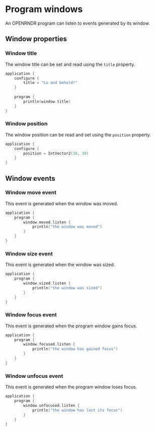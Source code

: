 
# Program windows
An OPENRNDR program can listen to events generated by its window.

## Window properties

### Window title

The window title can be set and read using the `title` property.

```kotlin
application {
    configure {
        title = "Lo and behold!"
    }
    
    program {
        println(window.title)
    }
}
```

### Window position

The window position can be read and set using the `position` property.

```kotlin
application {
    configure {
        position = IntVector2(30, 30)
    }
}
```

## Window events

### Window move event

This event is generated when the window was moved.

```kotlin
application {
    program {
        window.moved.listen {
            println("the window was moved")
        }
    }
}
```

### Window size event

This event is generated when the window was sized.

```kotlin
application {
    program {
        window.sized.listen {
            println("the window was sized")
        }
    }
}
```

### Window focus event

This event is generated when the program window gains focus.

```kotlin
application {
    program {
        window.focused.listen {
            println("the window has gained focus")
        }
    }
}
```

### Window unfocus event

This event is generated when the program window loses focus.

```kotlin
application {
    program {
        window.unfocused.listen {
            println("the window has lost its focus")
        }
    }
}
```
